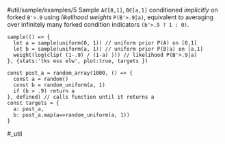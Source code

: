 #util/sample/examples/5 Sample `A∈[0,1]`, `B∈[a,1]` conditioned _implicitly_ on forked `B'>.9` using _likelihood weights_ `P(B'>.9|a)`, equivalent to averaging over infinitely many forked condition indicators `(b'>.9 ? 1 : 0)`.

```js:js_input
sample(() => {
  let a = sample(uniform(0, 1)) // uniform prior P(A) on [0,1]
  let b = sample(uniform(a, 1)) // uniform prior P(B|a) on [a,1]
  weight(log(clip( (1-.9) / (1-a) ))) // likelihood P(B'>.9|a)
}, {stats:'tks ess elw', plot:true, targets })
```

```js:js_removed
const post_a = random_array(1000, () => {
  const a = random()
  const b = random_uniform(a, 1)
  if (b > .9) return a
}, defined) // calls function until it returns a
const targets = {
  a: post_a,
  b: post_a.map(a=>random_uniform(a, 1))
}
```

#_util